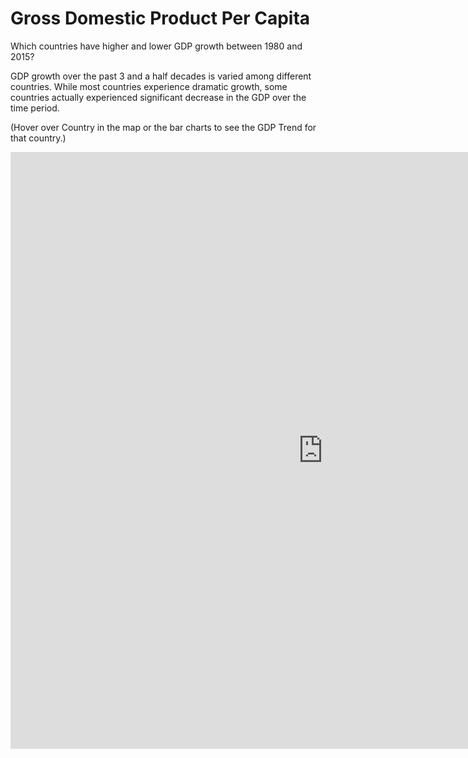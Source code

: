 # Gross Domestic Product Per Capita
Which countries have higher and lower GDP growth between 1980 and 2015?

GDP growth over the past 3 and a half decades is varied among different countries. While most countries experience dramatic growth, some countries actually experienced significant decrease in the GDP over the time period.

(Hover over Country in the map or the bar charts to see the GDP Trend for that country.)

<iframe src="https://public.tableau.com/views/GDP_162/Dashboard1?:embed=y&:display_count=yes:showVizHome=no" width="1000" height="955" seamless frameborder="0" scrolling="no"></iframe>


